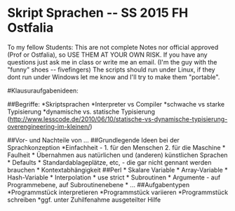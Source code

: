 Skript Sprachen -- SS 2015 FH Ostfalia
===================
To my fellow Students:
 This are not complete Notes nor official approved (Prof or Ostfalia), so USE THEM AT YOUR OWN RISK.
 If you have any questions just ask me in class or write me an email. (I'm the guy with the "funny" shoes -- fivefingers)
 The scripts should run under Linux, if they dont run under Windows let me know and I'll try to make them "portable".

#Klausuraufgabenideen:

##Begriffe:
    *Skriptsprachen
    *Interpreter vs Compiler
    *schwache vs starke Typisierung
    *dynamische vs. statische Typisierung (http://www.lesscode.de/2010/06/10/statische-vs-dynamische-typisierung-overengineering-im-kleinen/)

##Vor- und Nachteile von ...
##Grundlegende Ideen bei der Sprachkonzeption
       *Einfachheit - 1. für den Menschen
                      2. für die Maschine
       * Faulheit
       * Übernahmen aus natürlichen und (anderen) künstlichen Sprachen
       * Defaults
       * Standardablageplätze, etc, - die gar nicht gennant werden brauchen
       * Kontextabhängigkeit
##Perl
       * Skalare Variable
       * Array-Variable
       * Hash-Variable
       * Interpolation
       * use strict
       * Subroutinen
       * Argumente - auf Programmebene, auf Subroutinenebene
       * ...
##Aufgabentypen
       *Programmstück interpretieren
       *Programmstück variieren
       *Programmstück schreiben
       *ggf. unter Zuhilfenahme ausgeteilter Hilfe

